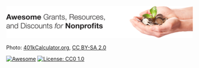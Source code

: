 ![Awesome Grants, Resources, and Discounts for Nonprofits](assets/banner.jpg)

Photo: [401kCalculator.org](http://401kcalculator.org), [CC BY-SA 2.0](https://creativecommons.org/licenses/by-sa/2.0/)

[![Awesome](https://cdn.rawgit.com/sindresorhus/awesome/d7305f38d29fed78fa85652e3a63e154dd8e8829/media/badge.svg)](https://github.com/sindresorhus/awesome)
[![License: CC0 1.0](https://img.shields.io/badge/License-CC0%201.0-lightgrey.svg)](https://creativecommons.org/publicdomain/zero/1.0/)
